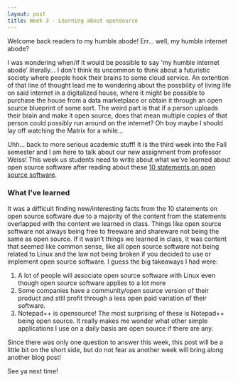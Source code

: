 ```yaml
---
layout: post
title: Week 3 - Learning about opensource  
---
```


Welcome back readers to my humble abode! Err… well, my humble internet abode? 

I was wondering when/if it would be possible to say 'my humble internet abode' literally... I don't think its uncommon to think about a futuristic society where people hook their brains to some cloud service. An extention of that line of thought lead me to wondering about the possbility of living life on said internet in a digitalized house, where it might be possible to purchase the house from a data marketplace or obtain it through an open source blueprint of some sort. The weird part is that if a person uploads their brain and make it open source, does that mean multiple copies of that person could possibly run around on the internet? Oh boy maybe I should lay off watching the Matrix for a while…

Uhh… back to more serious academic stuff! It is the third week into the Fall semester and I am here to talk about our new assignment from professor Weiss! This week us students need to write about what we’ve learned about open source software after reading about these [10 statements on open source software](https://www.techrepublic.com/blog/10-things/10-things-you-should-know-about-open-source-before-you-use-it/).

### What I’ve learned
It was a difficult finding new/interesting facts from the 10 statements on open source software due to a majority of the content from the statements overlapped with the content we learned in class. Things like open source software not always being free to freeware and shareware not being the same as open source. If it wasn’t things we learned in class, it was content that seemed like common sense, like all open source software not being related to Linux and the law not being broken if you decided to use or implement open source software. 
I guess the big takeaways I had were:
1. A lot of people will associate open source software with Linux even though open source software applies to a lot more
2. Some companies have a community/open source version of their product and still profit through a less open paid variation of their software. 
3. Notepad++ is opensource!
The most surprising of these is Notepad++ being open source. It really makes me wonder what other simple applications I use on a daily basis are open source if there are any.

Since there was only one question to answer this week, this post will be a little bit on the short side, but do not fear as another week will bring along another blog post!

See ya next time!
